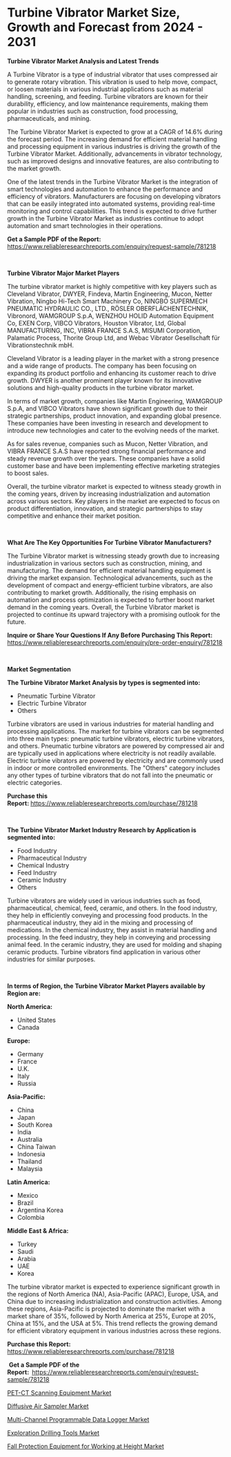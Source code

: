 <p><h1>Turbine Vibrator Market Size, Growth and Forecast from 2024 - 2031</h1></p><p><strong>Turbine Vibrator Market Analysis and Latest Trends</strong></p>
<p><p>A Turbine Vibrator is a type of industrial vibrator that uses compressed air to generate rotary vibration. This vibration is used to help move, compact, or loosen materials in various industrial applications such as material handling, screening, and feeding. Turbine vibrators are known for their durability, efficiency, and low maintenance requirements, making them popular in industries such as construction, food processing, pharmaceuticals, and mining.</p><p>The Turbine Vibrator Market is expected to grow at a CAGR of 14.6% during the forecast period. The increasing demand for efficient material handling and processing equipment in various industries is driving the growth of the Turbine Vibrator Market. Additionally, advancements in vibrator technology, such as improved designs and innovative features, are also contributing to the market growth.</p><p>One of the latest trends in the Turbine Vibrator Market is the integration of smart technologies and automation to enhance the performance and efficiency of vibrators. Manufacturers are focusing on developing vibrators that can be easily integrated into automated systems, providing real-time monitoring and control capabilities. This trend is expected to drive further growth in the Turbine Vibrator Market as industries continue to adopt automation and smart technologies in their operations.</p></p>
<p><strong>Get a Sample PDF of the Report:&nbsp;</strong> <a href="https://www.reliableresearchreports.com/enquiry/request-sample/781218">https://www.reliableresearchreports.com/enquiry/request-sample/781218</a></p>
<p>&nbsp;</p>
<p><strong>Turbine Vibrator Major Market Players</strong></p>
<p><p>The turbine vibrator market is highly competitive with key players such as Cleveland Vibrator, DWYER, Findeva, Martin Engineering, Mucon, Netter Vibration, Ningbo Hi-Tech Smart Machinery Co, NINGBO SUPERMECH PNEUMATIC HYDRAULIC CO., LTD., RÖSLER OBERFLÄCHENTECHNIK, Vibronord, WAMGROUP S.p.A, WENZHOU HOLID Automation Equipment Co, EXEN Corp, VIBCO Vibrators, Houston Vibrator, Ltd, Global MANUFACTURING, INC, VIBRA FRANCE S.A.S, MISUMI Corporation, Palamatic Process, Thorite Group Ltd, and Webac Vibrator Gesellschaft für Vibrationstechnik mbH.</p><p>Cleveland Vibrator is a leading player in the market with a strong presence and a wide range of products. The company has been focusing on expanding its product portfolio and enhancing its customer reach to drive growth. DWYER is another prominent player known for its innovative solutions and high-quality products in the turbine vibrator market.</p><p>In terms of market growth, companies like Martin Engineering, WAMGROUP S.p.A, and VIBCO Vibrators have shown significant growth due to their strategic partnerships, product innovation, and expanding global presence. These companies have been investing in research and development to introduce new technologies and cater to the evolving needs of the market.</p><p>As for sales revenue, companies such as Mucon, Netter Vibration, and VIBRA FRANCE S.A.S have reported strong financial performance and steady revenue growth over the years. These companies have a solid customer base and have been implementing effective marketing strategies to boost sales.</p><p>Overall, the turbine vibrator market is expected to witness steady growth in the coming years, driven by increasing industrialization and automation across various sectors. Key players in the market are expected to focus on product differentiation, innovation, and strategic partnerships to stay competitive and enhance their market position.</p></p>
<p>&nbsp;</p>
<p><strong>What Are The Key Opportunities For Turbine Vibrator Manufacturers?</strong></p>
<p><p>The Turbine Vibrator market is witnessing steady growth due to increasing industrialization in various sectors such as construction, mining, and manufacturing. The demand for efficient material handling equipment is driving the market expansion. Technological advancements, such as the development of compact and energy-efficient turbine vibrators, are also contributing to market growth. Additionally, the rising emphasis on automation and process optimization is expected to further boost market demand in the coming years. Overall, the Turbine Vibrator market is projected to continue its upward trajectory with a promising outlook for the future.</p></p>
<p><strong>Inquire or Share Your Questions If Any Before Purchasing This Report:</strong> <a href="https://www.reliableresearchreports.com/enquiry/pre-order-enquiry/781218">https://www.reliableresearchreports.com/enquiry/pre-order-enquiry/781218</a></p>
<p>&nbsp;</p>
<p><strong>Market Segmentation</strong></p>
<p><strong>The Turbine Vibrator Market Analysis by types is segmented into:</strong></p>
<p><ul><li>Pneumatic Turbine Vibrator</li><li>Electric Turbine Vibrator</li><li>Others</li></ul></p>
<p><p>Turbine vibrators are used in various industries for material handling and processing applications. The market for turbine vibrators can be segmented into three main types: pneumatic turbine vibrators, electric turbine vibrators, and others. Pneumatic turbine vibrators are powered by compressed air and are typically used in applications where electricity is not readily available. Electric turbine vibrators are powered by electricity and are commonly used in indoor or more controlled environments. The "Others" category includes any other types of turbine vibrators that do not fall into the pneumatic or electric categories.</p></p>
<p><strong>Purchase this Report:&nbsp;</strong><a href="https://www.reliableresearchreports.com/purchase/781218">https://www.reliableresearchreports.com/purchase/781218</a></p>
<p>&nbsp;</p>
<p><strong>The Turbine Vibrator Market Industry Research by Application is segmented into:</strong></p>
<p><ul><li>Food Industry</li><li>Pharmaceutical Industry</li><li>Chemical Industry</li><li>Feed Industry</li><li>Ceramic Industry</li><li>Others</li></ul></p>
<p><p>Turbine vibrators are widely used in various industries such as food, pharmaceutical, chemical, feed, ceramic, and others. In the food industry, they help in efficiently conveying and processing food products. In the pharmaceutical industry, they aid in the mixing and processing of medications. In the chemical industry, they assist in material handling and processing. In the feed industry, they help in conveying and processing animal feed. In the ceramic industry, they are used for molding and shaping ceramic products. Turbine vibrators find application in various other industries for similar purposes.</p></p>
<p>&nbsp;</p>
<p><strong>In terms of Region, the Turbine Vibrator Market Players available by Region are:</strong></p>
<p>
    <p> <strong> North America: </strong>
        <ul>
            <li>United States</li>
            <li>Canada</li>
        </ul>
        </p> 
    <p> <strong> Europe: </strong>
        <ul>
            <li>Germany</li>
            <li>France</li>
            <li>U.K.</li>
            <li>Italy</li>
            <li>Russia</li>
        </ul>
        </p> 
    <p> <strong> Asia-Pacific: </strong>
        <ul>
            <li>China</li>
            <li>Japan</li>
            <li>South Korea</li>
            <li>India</li>
            <li>Australia</li>
            <li>China Taiwan</li>
            <li>Indonesia</li>
            <li>Thailand</li>
            <li>Malaysia</li>
        </ul>
        </p> 
    <p> <strong> Latin America: </strong>
        <ul>
            <li>Mexico</li>
            <li>Brazil</li>
            <li>Argentina Korea</li>
            <li>Colombia</li>
        </ul>
        </p> 
    <p> <strong> Middle East & Africa: </strong>
        <ul>
            <li>Turkey</li>
            <li>Saudi</li>
            <li>Arabia</li>
            <li>UAE</li>
            <li>Korea</li>
        </ul>
    </p>
    </p>
<p><p>The turbine vibrator market is expected to experience significant growth in the regions of North America (NA), Asia-Pacific (APAC), Europe, USA, and China due to increasing industrialization and construction activities. Among these regions, Asia-Pacific is projected to dominate the market with a market share of 35%, followed by North America at 25%, Europe at 20%, China at 15%, and the USA at 5%. This trend reflects the growing demand for efficient vibratory equipment in various industries across these regions.</p></p>
<p><strong>Purchase this Report: </strong><a href="https://www.reliableresearchreports.com/purchase/781218">https://www.reliableresearchreports.com/purchase/781218</a></p>
<p>&nbsp;<strong>Get a Sample PDF of the Report:&nbsp;&nbsp;</strong><a href="https://www.reliableresearchreports.com/enquiry/request-sample/781218">https://www.reliableresearchreports.com/enquiry/request-sample/781218</a></p>
<p><strong></strong></p>
<p><p><a href="https://medium.com/@aliabrakus/pet-ct-scanning-equipment-market-size-market-outlook-and-market-forecast-2024-to-2031-f2543016d809">PET-CT Scanning Equipment Market</a></p><p><a href="https://medium.com/@aliabrakus/diffusive-air-sampler-market-insights-into-market-cagr-market-trends-and-growth-strategies-2a0f1dd80f24">Diffusive Air Sampler Market</a></p><p><a href="https://medium.com/@aliabrakus/multi-channel-programmable-data-logger-market-size-and-market-trends-complete-industry-overview-4324562742cc">Multi-Channel Programmable Data Logger Market</a></p><p><a href="https://medium.com/@aliabrakus/exploration-drilling-tools-market-comprehensive-assessment-by-type-application-and-geography-3aed13c49fa9">Exploration Drilling Tools Market</a></p><p><a href="https://medium.com/@aliabrakus/fall-protection-equipment-for-working-at-height-market-comprehensive-assessment-by-type-5d70872e6538">Fall Protection Equipment for Working at Height Market</a></p></p>